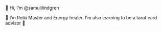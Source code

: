 👋 Hi, I’m @samulilindgren

🌱 I’m Reiki Master and Energy healer. I'm also learning to be a tarot card advisor 🎴
